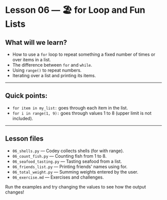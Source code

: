# Lesson 06 — 🏖️ for Loop and Fun Lists

## What will we learn?
- How to use a `for` loop to repeat something a fixed number of times or over items in a list.
- The difference between `for` and `while`.
- Using `range()` to repeat numbers.
- Iterating over a list and printing its items.

---

## Quick points:
- `for item in my_list:` goes through each item in the list.
- `for i in range(1, 9):` goes through values 1 to 8 (upper limit is not included).

---

## Lesson files
- `06_shells.py` — Codey collects shells (for with range).
- `06_count_fish.py` — Counting fish from 1 to 8.
- `06_seafood_tasting.py` — Tasting seafood from a list.
- `06_friends_list.py` — Printing friends' names using for.
- `06_total_weight.py` — Summing weights entered by the user.
- `06_exercise.md` — Exercises and challenges.

Run the examples and try changing the values to see how the output changes!
